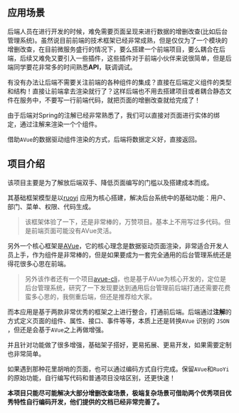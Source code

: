 ## 应用场景

后端人员在进行开发的时候，难免需要页面呈现来进行数据的增删改查(比如后台管理系统)。虽然说目前前端的技术框架已经非常成熟，但是仅仅为了一个模块的增删改查，在目前微服务盛行的情况下，要么搭建一个前端项目，要么耦合在后端，后续又难免又要引入一些插件，这些插件对于前端小伙伴来说很简单，但是后端同学要花非常多的时间熟悉**API**，联调调试。

有没有办法让后端不需要关注前端的各种组件的集成？直接在后端定义组件的类型和结构！直接让前端拿去渲染就行了？这样后端也不用去搭建项目或者耦合静态文件在服务中，不要写一行前端代码，就把页面的增删改查就给完成了！

由于后端对Spring的注解已经非常熟悉了，我们可以直接对页面进行实体的绑定，通过注解来渲染一个个组件。

借助`AVue`的数据驱动组件渲染的方式，后端将数据定义好，直接返回。

## 项目介绍

该项目主要是为了解放后端双手、降低页面编写的门槛以及搭建成本而成。

其基础框架模型是以[ruoyi](https://gitee.com/y_project/RuoYi-Vue) 应用为核心搭建，解决后台系统中的基础功能：用户、部门、菜单、权限、代码生成。

> 该框架体验了一下，还是非常棒的，万赞项目。基本上不用写过多代码。但是前端页面可能没有AVue灵活。

另外一个核心框架是[AVue](https://gitee.com/smallweigit/avue)，它的核心理念是数据驱动页面渲染，非常适合开发人员上手，作为组件是非常棒的，但是如果要成为一套完全通用的后台管理系统还是得花很多心思在前端。

> 另外该作者还有一个项目[avue-cli](https://gitee.com/smallweigit/avue-cli)，也是基于AVue为核心开发的，定位是后台管理系统，研究了一下发现要达到通用后台管理前后端打通还需要花费蛮多心思的，我侧重后端，但还是推荐给大家。	

而本应用是基于两款非常优秀的框架之上进行整合，打通前后端。后端通过**注解**的方式定义页面的组件、属性、接口、事件等等，本质上还是转换`AVue` 识别的 `JSON` ，但还是会基于`AVue`之上再做增强。

并且针对功能做了很多增强，基础架子搭好，更易拓展、更易开发，如果需要定制也非常简单。

如果遇到那种花里胡哨的页面，也可以通过编码方式自行完成。保留`AVue`和`RuoYi`的原始功能，自行编写代码和普通项目没啥区别，还更快速！

**本项目只能尽可能解决大部分增删改查场景，极端复杂场景可借助两个优秀项目优秀特性自行编码开发，他们提供的文档已经非常完善了。**